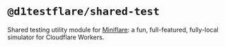 # `@d1testflare/shared-test`

Shared testing utility module for
[Miniflare](https://github.com/cloudflare/miniflare): a fun, full-featured,
fully-local simulator for Cloudflare Workers.
